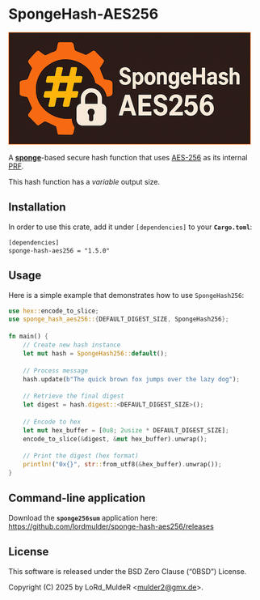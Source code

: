 # SpongeHash-AES256

![SpongeHash-AES256](https://raw.githubusercontent.com/lordmulder/sponge-hash-aes256/master/.assets/images/sponge-hash-aes256.png)

A [**sponge**](https://en.wikipedia.org/wiki/Sponge_function)-based secure hash function that uses [AES-256](https://docs.rs/aes/latest/aes/index.html) as its internal [PRF](https://en.wikipedia.org/wiki/Pseudorandom_permutation).

This hash function has a *variable* output size.

## Installation

In order to use this crate, add it under `[dependencies]` to your **`Cargo.toml`**:

```
[dependencies]
sponge-hash-aes256 = "1.5.0"
```

## Usage

Here is a simple example that demonstrates how to use `SpongeHash256`:

```rust
use hex::encode_to_slice;
use sponge_hash_aes256::{DEFAULT_DIGEST_SIZE, SpongeHash256};

fn main() {
    // Create new hash instance
    let mut hash = SpongeHash256::default();

    // Process message
    hash.update(b"The quick brown fox jumps over the lazy dog");

    // Retrieve the final digest
    let digest = hash.digest::<DEFAULT_DIGEST_SIZE>();

    // Encode to hex
    let mut hex_buffer = [0u8; 2usize * DEFAULT_DIGEST_SIZE];
    encode_to_slice(&digest, &mut hex_buffer).unwrap();

    // Print the digest (hex format)
    println!("0x{}", str::from_utf8(&hex_buffer).unwrap());
}
```

## Command-line application

Download the **`sponge256sum`** application here:  
<https://github.com/lordmulder/sponge-hash-aes256/releases>

## License

This software is released under the BSD Zero Clause (“0BSD”) License.

Copyright (C) 2025 by LoRd_MuldeR &lt;mulder2@gmx.de&gt;.
